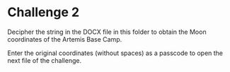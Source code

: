 # Challenge 2

Decipher the string in the DOCX file in this folder to obtain the Moon coordinates of the Artemis Base Camp.

Enter the original coordinates (without spaces) as a passcode to open the next file of the challenge.
